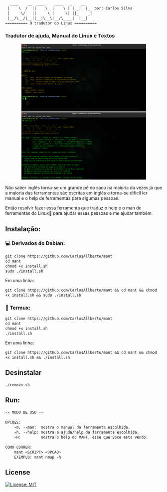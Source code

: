 ```
  ____    __  ____    ____   _    __    
 |    \  /  ||    \  |    \ | | _|  |_  por: Carlos Silva
 |     \/   ||     \ |     \| ||_    _| 
 |__/\__/|__||__|\__\|__/\____|  |__|   
========== O tradutor do Linux ==========
```

<h3>Tradutor de ajuda, Manual do Linux e Textos</h3>

<div align=center>
    <img src="./img.png" width="400px" />
    <img src="./img2.png" width="400px">
</div>

Não saber inglês torna-se um grande pé no saco na maioria da vezes já que a maioria das ferramentas são escritas em inglês e torna-se difícil ler manual e o help de ferramentas para algumas pessoas.

Então resolvir fazer essa ferramenta que traduz o help e o man de ferramentas do Linux🐧 para ajudar essas pessoas e me ajudar também.


## Instalação:
### 💻 Derivados do Debian:

```
git clone https://github.com/CarlosAllberto/mant
cd mant
chmod +x install.sh
sudo ./install.sh
```

Em uma linha:

```
git clone https://github.com/CarlosAllberto/mant && cd mant && chmod +x install.sh && sudo ./install.sh
```

### 📱 Termux:

```
git clone https://github.com/CarlosAllberto/mant
cd mant
chmod +x install.sh
./install.sh
```

Em uma linha:

```
git clone https://github.com/CarlosAllberto/mant && cd mant && chmod +x install.sh && ./install.sh
```

## Desinstalar

```
./remove.sh
```

## Run:

```
-- MODO DE USO --

OPCOES:
    -m, --man:  mostra o manual da ferramenta escolhida.
    -h, --help: mostra a ajuda/help da ferramenta escolhida.
    -H:         mostra o help do MANT, esse que voce esta vendo.

COMO CORRER:
    mant <SCRIPT> <OPCAO>
    EXEMPLO: mant nmap -h
```

## License

[![License: MIT](https://img.shields.io/github/license/gcla/termshark.svg?color=yellow)](LICENSE)
